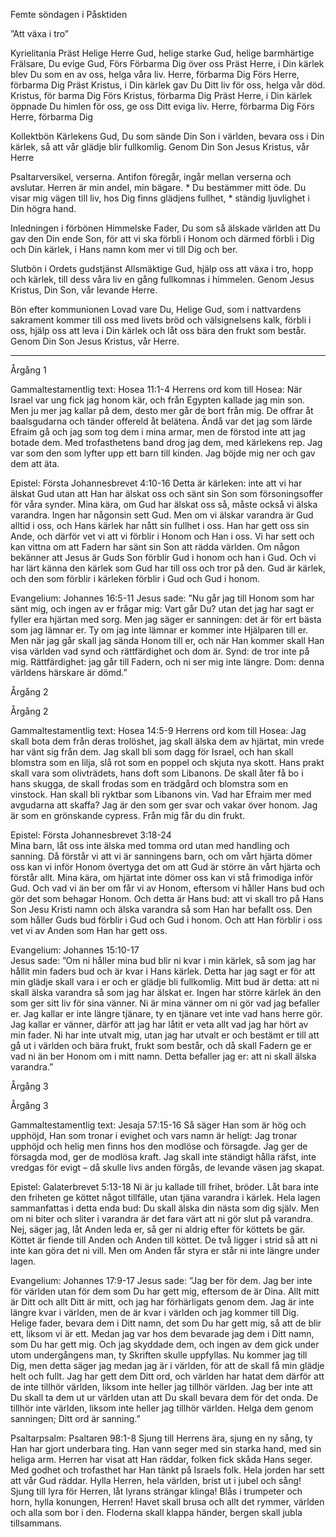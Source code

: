 Femte söndagen i Påsktiden








”Att växa i tro”








Kyrielitania
Präst        Helige Herre Gud, helige starke Gud, helige barmhärtige Frälsare, Du evige Gud,
Förs        Förbarma Dig över oss
Präst        Herre, i Din kärlek blev Du som en av oss, helga våra liv. Herre, förbarma Dig
Förs        Herre, förbarma Dig
Präst        Kristus, i Din kärlek gav Du Ditt liv för oss, helga vår död. Kristus, för barma Dig
Förs        Kristus, förbarma Dig
Präst        Herre, i Din kärlek öppnade Du himlen för oss, ge oss Ditt eviga liv. Herre, förbarma Dig
Förs        Herre, förbarma Dig








Kollektbön
Kärlekens Gud, Du som sände Din Son i världen,
bevara oss i Din kärlek,
så att vår glädje blir fullkomlig.
Genom Din Son Jesus Kristus, vår Herre








Psaltarversikel, verserna. Antifon föregår, ingår mellan verserna och avslutar.
Herren är min andel, min bägare. * Du bestämmer mitt öde.
Du visar mig vägen till liv, hos Dig finns glädjens fullhet, * ständig ljuvlighet i Din högra hand.








Inledningen i förbönen
Himmelske Fader, Du som så älskade världen att Du gav den Din ende Son, för att vi ska förbli i Honom och därmed förbli i Dig och Din kärlek, i Hans namn kom mer vi till Dig och ber.








Slutbön i Ordets gudstjänst
Allsmäktige Gud, hjälp oss att växa i tro, hopp och kärlek, till dess våra liv en gång fullkomnas i himmelen. Genom Jesus Kristus, Din Son, vår levande Herre.








Bön efter kommunionen
Lovad vare Du, Helige Gud, som i nattvardens sakrament kommer till oss med livets bröd och välsignelsens kalk, förbli i oss, hjälp oss att leva i Din kärlek och låt oss bära den frukt som består. Genom Din Son Jesus Kristus, vår Herre.








________________
Årgång 1








Gammaltestamentlig text: Hosea 11:1-4
Herrens ord kom till Hosea: När Israel var ung fick jag honom kär, och från Egypten kallade jag min son. Men ju mer jag kallar på dem, desto mer går de bort från mig. De offrar åt baalsgudarna och tänder offereld åt belätena. Ändå var det jag som lärde Efraim gå och jag som tog dem i mina armar, men de förstod inte att jag botade dem. Med trofasthetens band drog jag dem, med kärlekens rep. Jag var som den som lyfter upp ett barn till kinden. Jag böjde mig ner och gav dem att äta. 








Epistel: Första Johannesbrevet 4:10-16
Detta är kärleken: inte att vi har älskat Gud utan att Han har älskat oss och sänt sin Son som försoningsoffer för våra synder. 
Mina kära, om Gud har älskat oss så, måste också vi älska varandra. Ingen har någonsin sett Gud. Men om vi älskar varandra är Gud alltid i oss, och Hans kärlek har nått sin fullhet i oss. Han har gett oss sin Ande, och därför vet vi att vi förblir i Honom och Han i oss. Vi har sett och kan vittna om att Fadern har sänt sin Son att rädda världen. Om någon bekänner att Jesus är Guds Son förblir Gud i honom och han i Gud. Och vi har lärt känna den kärlek som Gud har till oss och tror på den. Gud är kärlek, och den som förblir i kärleken förblir i Gud och Gud i honom. 








Evangelium: Johannes 16:5-11
Jesus sade: ”Nu går jag till Honom som har sänt mig, och ingen av er frågar mig: Vart går Du? utan det jag har sagt er fyller era hjärtan med sorg. Men jag säger er sanningen: det är för ert bästa som jag lämnar er. Ty om jag inte lämnar er kommer inte Hjälparen till er. Men när jag går skall jag sända Honom till er, och när Han kommer skall Han visa världen vad synd och rättfärdighet och dom är. Synd: de tror inte på mig. Rättfärdighet: jag går till Fadern, och ni ser mig inte längre. Dom: denna världens härskare är dömd.” 








Årgång 2












Årgång 2




Gammaltestamentlig text: Hosea 14:5-9
Herrens ord kom till Hosea: Jag skall bota dem från deras trolöshet, jag skall älska dem av hjärtat, min vrede har vänt sig från dem. Jag skall bli som dagg för Israel, och han skall blomstra som en lilja, slå rot som en poppel och skjuta nya skott.    Hans prakt skall vara som olivträdets, hans doft som Libanons. De skall åter få bo i hans skugga, de skall frodas som en trädgård och blomstra som en vinstock. Han skall bli ryktbar som Libanons vin. Vad har Efraim mer med avgudarna att skaffa? Jag är den som ger svar och vakar över honom. Jag är som en grönskande cypress. Från mig får du din frukt.
 
Epistel: Första Johannesbrevet 3:18-24  
Mina barn, låt oss inte älska med tomma ord utan med handling och sanning. Då förstår vi att vi är sanningens barn, och om vårt hjärta dömer oss kan vi inför Honom övertyga det om att Gud är större än vårt hjärta och förstår allt. Mina kära, om hjärtat inte dömer oss kan vi stå frimodiga inför Gud. Och vad vi än ber om får vi av Honom, eftersom vi håller Hans bud och gör det som behagar Honom. Och detta är Hans bud: att vi skall tro på Hans Son Jesu Kristi namn och älska varandra så som Han har befallt oss. Den som håller Guds bud förblir i Gud och Gud i honom. Och att Han förblir i oss vet vi av Anden som Han har gett oss.








Evangelium: Johannes 15:10-17  
Jesus sade: ”Om ni håller mina bud blir ni kvar i min kärlek, så som jag har hållit min faders bud och är kvar i Hans kärlek. 
Detta har jag sagt er för att min glädje skall vara i er och er glädje bli fullkomlig. Mitt bud är detta: att ni skall älska varandra så som jag har älskat er. Ingen har större kärlek än den som ger sitt liv för sina vänner. Ni är mina vänner om ni gör vad jag befaller er. Jag kallar er inte längre tjänare, ty en tjänare vet inte vad hans herre gör. Jag kallar er vänner, därför att jag har låtit er veta allt vad jag har hört av min fader. Ni har inte utvalt mig, utan jag har utvalt er och bestämt er till att gå ut i världen och bära frukt, frukt som består, och då skall Fadern ge er vad ni än ber Honom om i mitt namn. Detta befaller jag er: att ni skall älska varandra.” 








Årgång 3












Årgång 3




Gammaltestamentlig text: Jesaja 57:15-16
Så säger Han som är hög och upphöjd, Han som tronar i evighet och vars namn är heligt: Jag tronar upphöjd och helig men finns hos den modlöse och försagde. Jag ger de försagda mod, ger de modlösa kraft. Jag skall inte ständigt hålla räfst, inte vredgas för evigt – då skulle livs anden förgås, de levande väsen jag skapat. 








Epistel: Galaterbrevet 5:13-18
Ni är ju kallade till frihet, bröder. Låt bara inte den friheten ge köttet något tillfälle, utan tjäna varandra i kärlek. Hela lagen sammanfattas i detta enda bud: Du skall älska din nästa som dig själv. Men om ni biter och sliter i varandra är det fara värt att ni gör slut på varandra. 
Nej, säger jag, låt Anden leda er, så ger ni aldrig efter för köttets be gär. Köttet är fiende till Anden och Anden till köttet. De två ligger i strid så att ni inte kan göra det ni vill. Men om Anden får styra er står ni inte längre under lagen. 








Evangelium: Johannes 17:9-17
Jesus sade: ”Jag ber för dem. Jag ber inte för världen utan för dem som Du har gett mig, eftersom de är Dina. Allt mitt är Ditt och allt Ditt är mitt, och jag har förhärligats genom dem. Jag är inte längre kvar i världen, men de är kvar i världen och jag kommer till Dig. Helige fader, bevara dem i Ditt namn, det som Du har gett mig, så att de blir ett, liksom vi är ett. Medan jag var hos dem bevarade jag dem i Ditt namn, som Du har gett mig. Och jag skyddade dem, och ingen av dem gick under utom undergångens man, ty Skriften skulle uppfyllas. Nu kommer jag till Dig, men detta säger jag medan jag är i världen, för att de skall få min glädje helt och fullt. 
Jag har gett dem Ditt ord, och världen har hatat dem därför att de inte tillhör världen, liksom inte heller jag tillhör världen. Jag ber inte att Du skall ta dem ut ur världen utan att Du skall bevara dem för det onda. De tillhör inte världen, liksom inte heller jag tillhör världen. Helga dem genom sanningen; Ditt ord är sanning.” 
















Psaltarpsalm: Psaltaren 98:1-8
Sjung till Herrens ära, sjung en ny sång, ty Han har gjort underbara ting. 
Han vann seger med sin starka hand, med sin heliga arm. 
Herren har visat att Han räddar, folken fick skåda Hans seger. 
Med godhet och trofasthet har Han tänkt på Israels folk. Hela jorden har sett att vår Gud räddar. 
Hylla Herren, hela världen, brist ut i jubel och sång! 
Sjung till lyra för Herren, låt lyrans strängar klinga! 
Blås i trumpeter och horn, hylla konungen, Herren! 
Havet skall brusa och allt det rymmer, världen och alla som bor i den. 
Floderna skall klappa händer, bergen skall jubla tillsammans.
<!--stackedit_data:
eyJoaXN0b3J5IjpbLTExODYwMzUwOTJdfQ==
-->